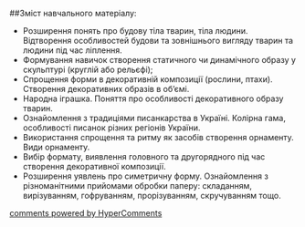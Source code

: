<div id="hypercomments_widget" class="js-hypercomments-widget invisible"></div>

##Зміст навчального матеріалу:

* Розширення понять про будову тіла тварин, тіла людини. Відтворення особливостей будови та зовнішнього вигляду тварин та людини під час ліплення. 
* Формування навичок створення статичного чи динамічного образу у скульптурі (круглій або рельєфі);
* Спрощення форми в декоративній композиції (рослини, птахи). Створення декоративних образів в об’ємі.
* Народна іграшка. Поняття про особливості декоративного образу тварин.
* Ознайомлення з традиціями писанкарства в Україні. Колірна гама, особливості писанок різних регіонів України.
* Використання спрощення та ритму як засобів створення орнаменту. Види орнаменту. 
* Вибір формату, виявлення головного та другорядного під час створення декоративної композиції.
* Розширення уявлень про симетричну форму. Ознайомлення з різноманітними прийомами обробки паперу: складанням, вирізуванням, гофруванням, прорізуванням, скручуванням тощо. 






<div class="js-hypercomments-container">
    <a href="http://hypercomments.com" class="hc-link" title="comments widget">comments powered by HyperComments</a>
</div>